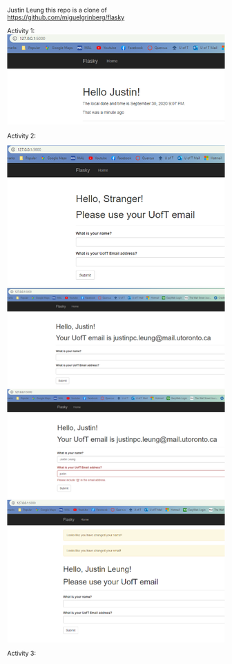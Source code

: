 Justin Leung
this repo is a clone of
https://github.com/miguelgrinberg/flasky

Activity 1:
![alt text](https://github.com/Justinl71/ECE444-F2020-Lab3/blob/master/ECE444_lab3_1.PNG "Activity 1 screenshot")

Activity 2:

![alt text](https://github.com/Justinl71/ECE444-F2020-Lab3/blob/master/ECE444_lab3_2.PNG "Activity 2 screenshot 1")
![alt text](https://github.com/Justinl71/ECE444-F2020-Lab3/blob/master/ECE444_lab3_3.PNG "Activity 2 screenshot 2")
![alt text](https://github.com/Justinl71/ECE444-F2020-Lab3/blob/master/ECE444_lab3_4.PNG "Activity 2 screenshot 3")
![alt text](https://github.com/Justinl71/ECE444-F2020-Lab3/blob/master/ECE444_lab3_5.PNG "Activity 2 screenshot 4")

Activity 3:
